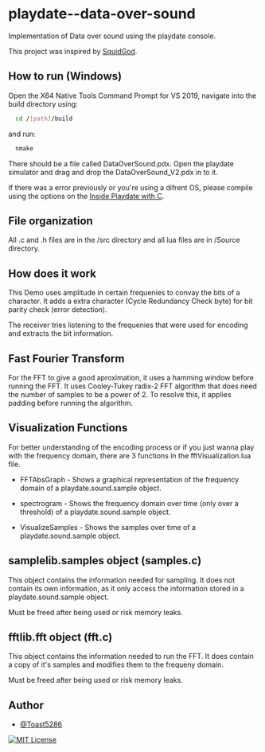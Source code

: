 
# playdate--data-over-sound

Implementation of Data over sound using the playdate console.

This project was inspired by [SquidGod](https://www.youtube.com/@SquidGodDev).


## How to run (Windows)

Open the X64 Native Tools Command Prompt for VS 2019, navigate into the build directory using:

```bash
  cd /[path]/build
```
and run:

```bash
  nmake
```
There should be a file called DataOverSound.pdx. Open the playdate simulator and drag and drop the DataOverSound_V2.pdx in to it.

If there was a error previously or you're using a difrent OS, please compile using the options on the [Inside Playdate with C](https://sdk.play.date/2.5.0/Inside%20Playdate%20with%20C.html#_building_for_the_simulator_using_nmake).


## File organization

All .c and .h files are in the /src directory and all lua files are in /Source directory.

## How does it work

This Demo uses amplitude in certain frequenies to convay the bits of a character. It adds a extra character (Cycle Redundancy Check byte) for bit parity check (error detection).

The receiver tries listening to the frequenies that were used for encoding and extracts the bit information.

## Fast Fourier Transform

For the FFT to give a good aproximation, it uses a hamming window before running the FFT. It uses Cooley-Tukey radix-2 FFT algorithm that does need the number of samples to be a power of 2. To resolve this, it applies padding before running the algorithm.

## Visualization Functions

For better understanding of the encoding process or if you just wanna play with the frequency domain, there are 3 functions in the fftVisualization.lua file.

- FFTAbsGraph - Shows a graphical representation of the frequency domain of a playdate.sound.sample object.

- spectrogram - Shows the frequency domain over time (only over a threshold) of a playdate.sound.sample object.

- VisualizeSamples - Shows the samples over time of a playdate.sound.sample object.

## samplelib.samples object (samples.c)

This object contains the information needed for sampling. It does not contain its own information, as it only access the information stored in a playdate.sound.sample object.

Must be freed after being used or risk memory leaks.

## fftlib.fft object (fft.c)

This object contains the information needed to run the FFT. It does contain a copy of it's samples and modifies them to the frequeny domain.

Must be freed after being used or risk memory leaks.

## Author

- [@Toast5286](https://github.com/Toast5286)


[![MIT License](https://img.shields.io/badge/License-MIT-green.svg)](https://choosealicense.com/licenses/mit/)


